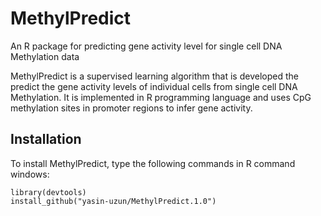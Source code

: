 # MethylPredict
An R package for predicting gene activity level for single cell DNA Methylation data

MethylPredict is a supervised learning algorithm that is developed the predict the gene activity levels of individual cells from single cell DNA Methylation. It is implemented in R programming language and uses CpG methylation sites in promoter regions to infer gene activity. 

## Installation

To install MethylPredict, type the following commands in R command windows:
```
library(devtools)
install_github("yasin-uzun/MethylPredict.1.0")
```
